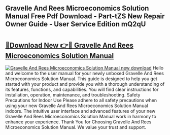 ## Gravelle And Rees Microeconomics Solution Manual Free Pdf Download - Part-tZS New Repair Owner Guide - User Service Edition mQ2qU

# <h2><a href="http://bc52318.oget.top/?id=Gravelle+And+Rees+Microeconomics+Solution+Manual">🔗Download New 👉🔴 Gravelle And Rees Microeconomics Solution Manual</a></h2>

[![Gravelle And Rees Microeconomics Solution Manual new download](https://i.imgur.com/5g1atiW.png)](http://bc52318.oget.top/?id=Gravelle+And+Rees+Microeconomics+Solution+Manual)
Hello and welcome to the user manual for your newly unboxed Gravelle And Rees Microeconomics Solution Manual. This guide is designed to help you get started with your product and provide you with a thorough understanding of its features, functions, and capabilities. You will find clear instructions for installation, operation, maintenance, and troubleshooting. Safety Precautions for Indoor Use Please adhere to all safety precautions when using your new Gravelle And Rees Microeconomics Solution Manual indoors. The intuitive user interface and advanced features of your new Gravelle And Rees Microeconomics Solution Manual work in harmony to enhance your experience. Thank You for Choosing Gravelle And Rees Microeconomics Solution Manual. We value your trust and support.
